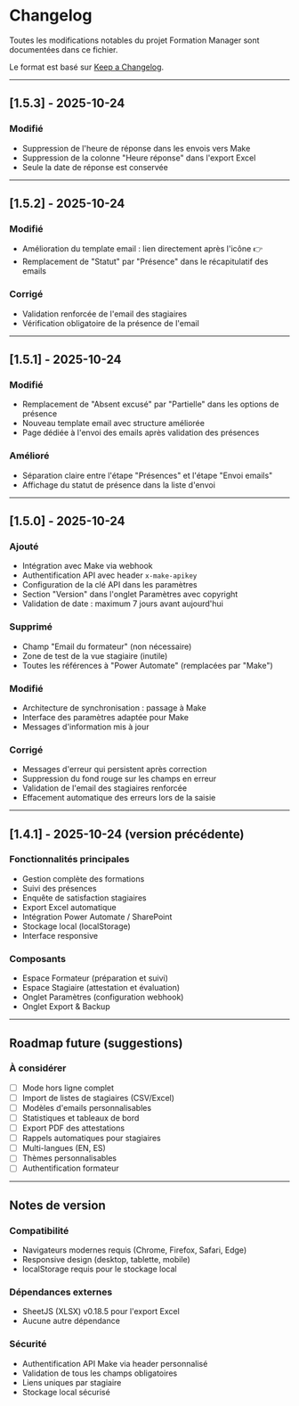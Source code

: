 # Changelog

Toutes les modifications notables du projet Formation Manager sont documentées dans ce fichier.

Le format est basé sur [Keep a Changelog](https://keepachangelog.com/fr/1.0.0/).

---

## [1.5.3] - 2025-10-24

### Modifié
- Suppression de l'heure de réponse dans les envois vers Make
- Suppression de la colonne "Heure réponse" dans l'export Excel
- Seule la date de réponse est conservée

---

## [1.5.2] - 2025-10-24

### Modifié
- Amélioration du template email : lien directement après l'icône 👉
- Remplacement de "Statut" par "Présence" dans le récapitulatif des emails

### Corrigé
- Validation renforcée de l'email des stagiaires
- Vérification obligatoire de la présence de l'email

---

## [1.5.1] - 2025-10-24

### Modifié
- Remplacement de "Absent excusé" par "Partielle" dans les options de présence
- Nouveau template email avec structure améliorée
- Page dédiée à l'envoi des emails après validation des présences

### Amélioré
- Séparation claire entre l'étape "Présences" et l'étape "Envoi emails"
- Affichage du statut de présence dans la liste d'envoi

---

## [1.5.0] - 2025-10-24

### Ajouté
- Intégration avec Make via webhook
- Authentification API avec header `x-make-apikey`
- Configuration de la clé API dans les paramètres
- Section "Version" dans l'onglet Paramètres avec copyright
- Validation de date : maximum 7 jours avant aujourd'hui

### Supprimé
- Champ "Email du formateur" (non nécessaire)
- Zone de test de la vue stagiaire (inutile)
- Toutes les références à "Power Automate" (remplacées par "Make")

### Modifié
- Architecture de synchronisation : passage à Make
- Interface des paramètres adaptée pour Make
- Messages d'information mis à jour

### Corrigé
- Messages d'erreur qui persistent après correction
- Suppression du fond rouge sur les champs en erreur
- Validation de l'email des stagiaires renforcée
- Effacement automatique des erreurs lors de la saisie

---

## [1.4.1] - 2025-10-24 (version précédente)

### Fonctionnalités principales
- Gestion complète des formations
- Suivi des présences
- Enquête de satisfaction stagiaires
- Export Excel automatique
- Intégration Power Automate / SharePoint
- Stockage local (localStorage)
- Interface responsive

### Composants
- Espace Formateur (préparation et suivi)
- Espace Stagiaire (attestation et évaluation)
- Onglet Paramètres (configuration webhook)
- Onglet Export & Backup

---

## Roadmap future (suggestions)

### À considérer
- [ ] Mode hors ligne complet
- [ ] Import de listes de stagiaires (CSV/Excel)
- [ ] Modèles d'emails personnalisables
- [ ] Statistiques et tableaux de bord
- [ ] Export PDF des attestations
- [ ] Rappels automatiques pour stagiaires
- [ ] Multi-langues (EN, ES)
- [ ] Thèmes personnalisables
- [ ] Authentification formateur

---

## Notes de version

### Compatibilité
- Navigateurs modernes requis (Chrome, Firefox, Safari, Edge)
- Responsive design (desktop, tablette, mobile)
- localStorage requis pour le stockage local

### Dépendances externes
- SheetJS (XLSX) v0.18.5 pour l'export Excel
- Aucune autre dépendance

### Sécurité
- Authentification API Make via header personnalisé
- Validation de tous les champs obligatoires
- Liens uniques par stagiaire
- Stockage local sécurisé
